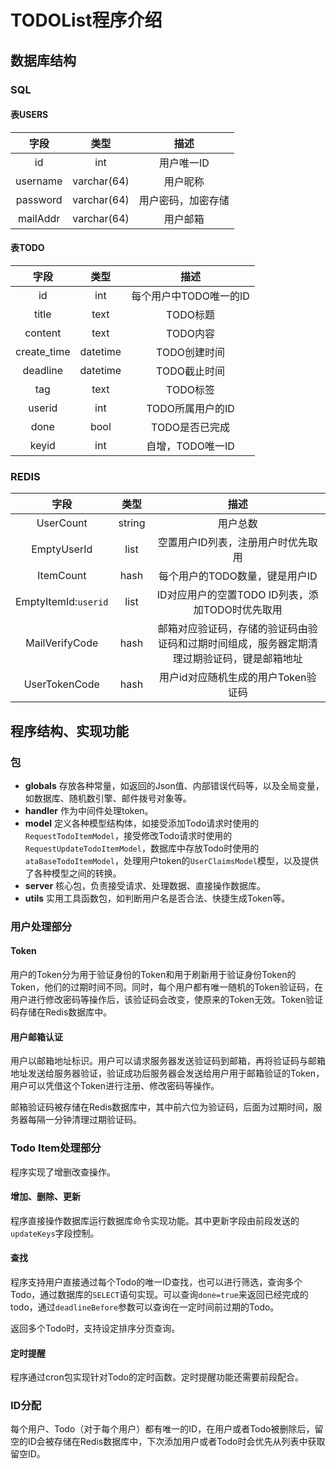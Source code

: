 # TODOList程序介绍

## 数据库结构  
### SQL  
#### 表USERS

|   字段   |    类型     |        描述        |
| :------: | :---------: | :----------------: |
|    id    |     int     |     用户唯一ID     |
| username | varchar(64) |      用户昵称      |
| password | varchar(64) | 用户密码，加密存储 |
| mailAddr | varchar(64) |      用户邮箱      |

#### 表TODO

|    字段     |   类型   |          描述          |
| :---------: | :------: | :--------------------: |
|     id      |   int    | 每个用户中TODO唯一的ID |
|    title    |   text   |        TODO标题        |
|   content   |   text   |        TODO内容        |
| create_time | datetime |      TODO创建时间      |
|  deadline   | datetime |      TODO截止时间      |
|     tag     |   text   |        TODO标签        |
|   userid    |   int    |    TODO所属用户的ID    |
|    done     |   bool   |     TODO是否已完成     |
|    keyid    |   int    |    自增，TODO唯一ID    |

### REDIS

|         字段         |  类型  |                             描述                             |
| :------------------: | :----: | :----------------------------------------------------------: |
|      UserCount       | string |                           用户总数                           |
|     EmptyUserId      |  list  |              空置用户ID列表，注册用户时优先取用              |
|      ItemCount       |  hash  |                每个用户的TODO数量，键是用户ID                |
| EmptyItemId:`userid` |  list  |       ID对应用户的空置TODO ID列表，添加TODO时优先取用        |
|    MailVerifyCode    |  hash  | 邮箱对应验证码，存储的验证码由验证码和过期时间组成，服务器定期清理过期验证码，键是邮箱地址 |
|    UserTokenCode     |  hash  |             用户id对应随机生成的用户Token验证码              |

## 程序结构、实现功能

### 包

* **globals** 存放各种常量，如返回的Json值、内部错误代码等，以及全局变量，如数据库、随机数引擎、邮件拨号对象等。
* **handler** 作为中间件处理token。
* **model** 定义各种模型结构体，如接受添加Todo请求时使用的`RequestTodoItemModel`，接受修改Todo请求时使用的`RequestUpdateTodoItemModel`，数据库中存放Todo时使用的`ataBaseTodoItemModel`，处理用户token的`UserClaimsModel`模型，以及提供了各种模型之间的转换。
* **server** 核心包，负责接受请求、处理数据、直接操作数据库。
* **utils** 实用工具函数包，如判断用户名是否合法、快捷生成Token等。

### 用户处理部分

#### Token

用户的Token分为用于验证身份的Token和用于刷新用于验证身份Token的Token，他们的过期时间不同。同时，每个用户都有唯一随机的Token验证码，在用户进行修改密码等操作后，该验证码会改变，使原来的Token无效。Token验证码存储在Redis数据库中。

#### 用户邮箱认证

用户以邮箱地址标识。用户可以请求服务器发送验证码到邮箱，再将验证码与邮箱地址发送给服务器验证，验证成功后服务器会发送给用户用于邮箱验证的Token，用户可以凭借这个Token进行注册、修改密码等操作。

邮箱验证码被存储在Redis数据库中，其中前六位为验证码，后面为过期时间，服务器每隔一分钟清理过期验证码。

### Todo Item处理部分

程序实现了增删改查操作。

#### 增加、删除、更新

程序直接操作数据库运行数据库命令实现功能。其中更新字段由前段发送的`updateKeys`字段控制。

#### 查找

程序支持用户直接通过每个Todo的唯一ID查找，也可以进行筛选，查询多个Todo，通过数据库的`SELECT`语句实现。可以查询`done=true`来返回已经完成的todo，通过`deadlineBefore`参数可以查询在一定时间前过期的Todo。

返回多个Todo时，支持设定排序分页查询。

#### 定时提醒

程序通过cron包实现针对Todo的定时函数。定时提醒功能还需要前段配合。

### ID分配

每个用户、Todo（对于每个用户）都有唯一的ID，在用户或者Todo被删除后，留空的ID会被存储在Redis数据库中，下次添加用户或者Todo时会优先从列表中获取留空ID。

